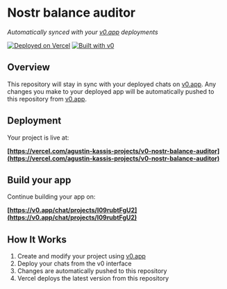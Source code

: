 # Nostr balance auditor

*Automatically synced with your [v0.app](https://v0.app) deployments*

[![Deployed on Vercel](https://img.shields.io/badge/Deployed%20on-Vercel-black?style=for-the-badge&logo=vercel)](https://vercel.com/agustin-kassis-projects/v0-nostr-balance-auditor)
[![Built with v0](https://img.shields.io/badge/Built%20with-v0.app-black?style=for-the-badge)](https://v0.app/chat/projects/I09rubtFgU2)

## Overview

This repository will stay in sync with your deployed chats on [v0.app](https://v0.app).
Any changes you make to your deployed app will be automatically pushed to this repository from [v0.app](https://v0.app).

## Deployment

Your project is live at:

**[https://vercel.com/agustin-kassis-projects/v0-nostr-balance-auditor](https://vercel.com/agustin-kassis-projects/v0-nostr-balance-auditor)**

## Build your app

Continue building your app on:

**[https://v0.app/chat/projects/I09rubtFgU2](https://v0.app/chat/projects/I09rubtFgU2)**

## How It Works

1. Create and modify your project using [v0.app](https://v0.app)
2. Deploy your chats from the v0 interface
3. Changes are automatically pushed to this repository
4. Vercel deploys the latest version from this repository